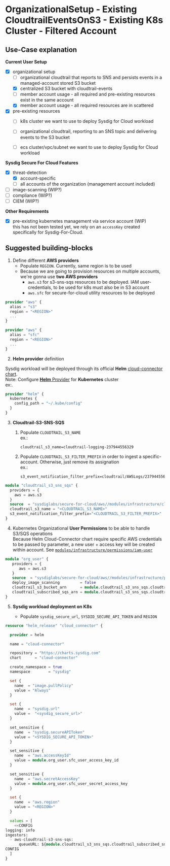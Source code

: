 # OrganizationalSetup - Existing CloudtrailEventsOnS3 - Existing K8s Cluster - Filtered Account

## Use-Case explanation

**Current User Setup**

- [X] organizational setup
  - [ ] organizational cloudtrail that reports to SNS and persists events in a managed-account stored S3 bucket
  - [X] centralized S3 bucket with cloudtrail-events
  - [ ] member account usage - all required and pre-existing resources exist in the same account
  - [X] member account usage - all required resources are in scattered
- [X] pre-existing resources
  - [ ] k8s cluster we want to use to deploy Sysdig for Cloud workload
  - [ ] organizational cloudtrail, reporting to an SNS topic and delivering events to the S3 bucket
  - [ ] ecs cluster/vpc/subnet we want to use to deploy Sysdig for Cloud workload


**Sysdig Secure For Cloud Features**

- [X] threat-detection
  - [X] account-specific
  - [ ] all accounts of the organization (management account included)
- [ ] image-scanning (WIP?)
- [ ] compliance (WIP?)
- [ ] CIEM (WIP?)

**Other Requirements**

- [X] pre-existing kubernetes management vía service account (WIP)
<br/>this has not been tested yet, we rely on an `accessKey` created specifically for Sysdig-For-Cloud.
<!--
Skip step 4 and remove `aws_access_key_id` and `aws_secret_access_key` parameters from `org_k8s_threat_reuse_cloudtrail` module
-->

## Suggested building-blocks

1. Define different **AWS providers**
    - Populate  `REGION`. Currently, same region is to be used
    - Because we are going to provision resources on multiple accounts, we're gonna use **two AWS providers**
       - `aws.s3` for s3-sns-sqs resources to be deployed. IAM user-credentials, to be used for k8s must also be in S3 account
       - `aws.sfc` for secure-for-cloud utility resources to be deployed


```terraform
provider "aws" {
  alias = "s3"
  region = "<REGION>"
  ...
}

provider "aws" {
  alias = "sfc"
  region = "<REGION>"
  ...
}
```

2. **Helm provider** definition

Sysdig workload will be deployed through its official **Helm** [cloud-connector chart](https://charts.sysdig.com/charts/cloud-connector/).
<br/>Note: Configure [**Helm** Provider](https://registry.terraform.io/providers/hashicorp/helm/latest/docs) for **Kubernetes** cluster
<br/>ex:.
```terraform
provider "helm" {
  kubernetes {
    config_path = "~/.kube/config"
  }
}

```

3. **Cloudtrail-S3-SNS-SQS**

   1. Populate  `CLOUDTRAIL_S3_NAME`
   <br/>ex.:
       ```text
       cloudtrail_s3_name=cloudtrail-logging-237944556329
       ```
   2. Populate `CLOUDTRAIL_S3_FILTER_PREFIX` in order to ingest a specific-account. Otherwise, just remove its assignation
   <br/>ex.:
       ```text
       s3_event_notification_filter_prefix=cloudtrail/AWSLogs/237944556329
       ```

```terraform
module "cloudtrail_s3_sns_sqs" {
  providers = {
    aws = aws.s3
  }
  source  = "sysdiglabs/secure-for-cloud/aws//modules/infrastructure/cloudtrail_s3-sns-sqs"
  cloudtrail_s3_name = "<CLOUDTRAIL_S3_NAME>"
  s3_event_notification_filter_prefix="<CLOUDTRAIL_S3_FILTER_PREFIX>"
}
```


4. Kubernetes Organizational **User Permissions** to be able to handle S3/SQS operations
<br/>Because Helm Cloud-Connector chart require specific AWS credentials to be passed by parameter, a new user + access key will be created within account. See [`modules/infrastructure/permissions/iam-user`](https://github.com/sysdiglabs/terraform-aws-secure-for-cloud/blob/master/modules/infrastructure/permissions/iam-user)

```terraform
module "org_user" {
   providers = {
      aws = aws.s3
   }
   source  = "sysdiglabs/secure-for-cloud/aws//modules/infrastructure/permissions/iam-user"
   deploy_image_scanning         = false
   cloudtrail_s3_bucket_arn      = module.cloudtrail_s3_sns_sqs.cloudtrail_s3_arn
   cloudtrail_subscribed_sqs_arn = module.cloudtrail_s3_sns_sqs.cloudtrail_subscribed_sqs_arn
}
```

5. **Sysdig workload deployment on K8s**

    * Populate  `sysdig_secure_url`, `SYSDID_SECURE_API_TOKEN` and `REGION`

```terraform
resource "helm_release" "cloud_connector" {

  provider = helm

  name = "cloud-connector"

  repository = "https://charts.sysdig.com"
  chart      = "cloud-connector"

  create_namespace = true
  namespace        = "sysdig"

  set {
    name  = "image.pullPolicy"
    value = "Always"
  }

  set {
    name  = "sysdig.url"
    value =  "<sysdig_secure_url>"
  }

  set_sensitive {
    name  = "sysdig.secureAPIToken"
    value = "<SYSDIG_SECURE_API_TOKEN>"
  }

  set_sensitive {
    name  = "aws.accessKeyId"
    value = module.org_user.sfc_user_access_key_id
  }

  set_sensitive {
    name  = "aws.secretAccessKey"
    value = module.org_user.sfc_user_secret_access_key
  }

  set {
    name  = "aws.region"
    value = "<REGION>"
  }

  values = [
    <<CONFIG
logging: info
ingestors:
  - aws-cloudtrail-s3-sns-sqs:
      queueURL: ${module.cloudtrail_s3_sns_sqs.cloudtrail_subscribed_sqs_url}
CONFIG
  ]
}

```
